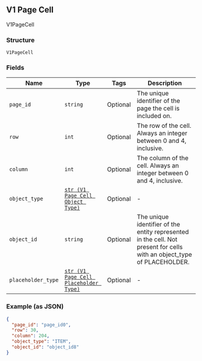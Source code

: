 ## V1 Page Cell

V1PageCell

### Structure

`V1PageCell`

### Fields

| Name | Type | Tags | Description |
|  --- | --- | --- | --- |
| `page_id` | `string` | Optional | The unique identifier of the page the cell is included on. |
| `row` | `int` | Optional | The row of the cell. Always an integer between 0 and 4, inclusive. |
| `column` | `int` | Optional | The column of the cell. Always an integer between 0 and 4, inclusive. |
| `object_type` | [`str (V1 Page Cell Object Type)`](/doc/models/v1-page-cell-object-type.md) | Optional | - |
| `object_id` | `string` | Optional | The unique identifier of the entity represented in the cell. Not present for cells with an object_type of PLACEHOLDER. |
| `placeholder_type` | [`str (V1 Page Cell Placeholder Type)`](/doc/models/v1-page-cell-placeholder-type.md) | Optional | - |

### Example (as JSON)

```json
{
  "page_id": "page_id0",
  "row": 30,
  "column": 204,
  "object_type": "ITEM",
  "object_id": "object_id8"
}
```

